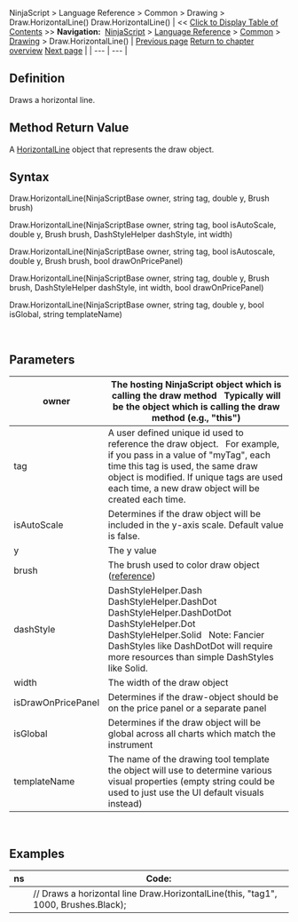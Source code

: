 ﻿
NinjaScript > Language Reference > Common > Drawing > Draw.HorizontalLine()
Draw.HorizontalLine()
| << [Click to Display Table of Contents](draw_horizontalline.md) >> **Navigation:**     [NinjaScript](ninjascript.md) > [Language Reference](language_reference_wip.md) > [Common](common.md) > [Drawing](drawing.md) > Draw.HorizontalLine() | [Previous page](gannfan.md) [Return to chapter overview](drawing.md) [Next page](horizontalline.md) |
| --- | --- |
## Definition
Draws a horizontal line.
 
## Method Return Value
A [HorizontalLine](horizontalline.md) object that represents the draw object.
 
## Syntax
Draw.HorizontalLine(NinjaScriptBase owner, string tag, double y, Brush brush)  

Draw.HorizontalLine(NinjaScriptBase owner, string tag, bool isAutoScale, double y, Brush brush, DashStyleHelper dashStyle, int width)  

Draw.HorizontalLine(NinjaScriptBase owner, string tag, bool isAutoscale, double y, Brush brush, bool drawOnPricePanel)  

Draw.HorizontalLine(NinjaScriptBase owner, string tag, double y, Brush brush, DashStyleHelper dashStyle, int width, bool drawOnPricePanel)  

Draw.HorizontalLine(NinjaScriptBase owner, string tag, double y, bool isGlobal, string templateName)
   

 
## Parameters
| owner | The hosting NinjaScript object which is calling the draw method   Typically will be the object which is calling the draw method (e.g., "this") |
| --- | --- |
| tag | A user defined unique id used to reference the draw object.    For example, if you pass in a value of "myTag", each time this tag is used, the same draw object is modified. If unique tags are used each time, a new draw object will be created each time. |
| isAutoScale | Determines if the draw object will be included in the y-axis scale. Default value is false. |
| y | The y value |
| brush | The brush used to color draw object ([reference](https://msdn.microsoft.com/en-us/library/system.windows.media.brushes%28v=vs.110%29.aspx)) |
| dashStyle | DashStyleHelper.Dash  DashStyleHelper.DashDot  DashStyleHelper.DashDotDot  DashStyleHelper.Dot  DashStyleHelper.Solid    Note: Fancier DashStyles like DashDotDot will require more resources than simple DashStyles like Solid. |
| width | The width of the draw object |
| isDrawOnPricePanel | Determines if the draw-object should be on the price panel or a separate panel |
| isGlobal | Determines if the draw object will be global across all charts which match the instrument |
| templateName | The name of the drawing tool template the object will use to determine various visual properties (empty string could be used to just use the UI default visuals instead) |
 
## 
## Examples
| ns | Code: |
| --- | --- |
|  | // Draws a horizontal line Draw.HorizontalLine(this, "tag1", 1000, Brushes.Black); |

